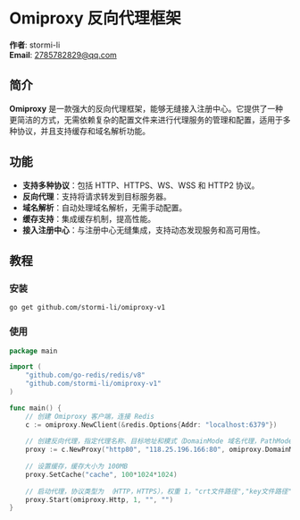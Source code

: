 # Omiproxy 反向代理框架
**作者**: stormi-li  
**Email**: 2785782829@qq.com  
## 简介
**Omiproxy** 是一款强大的反向代理框架，能够无缝接入注册中心。它提供了一种更简洁的方式，无需依赖复杂的配置文件来进行代理服务的管理和配置，适用于多种协议，并且支持缓存和域名解析功能。
## 功能
- **支持多种协议**：包括 HTTP、HTTPS、WS、WSS 和 HTTP2 协议。
- **反向代理**：支持将请求转发到目标服务器。
- **域名解析**：自动处理域名解析，无需手动配置。
- **缓存支持**：集成缓存机制，提高性能。
- **接入注册中心**：与注册中心无缝集成，支持动态发现服务和高可用性。
## 教程
### 安装
```shell
go get github.com/stormi-li/omiproxy-v1
```
### 使用
```go
package main

import (
	"github.com/go-redis/redis/v8"
	"github.com/stormi-li/omiproxy-v1"
)

func main() {
	// 创建 Omiproxy 客户端，连接 Redis
	c := omiproxy.NewClient(&redis.Options{Addr: "localhost:6379"})
	
	// 创建反向代理，指定代理名称、目标地址和模式（DomainMode 域名代理，PathMode 路径代理）
	proxy := c.NewProxy("http80", "118.25.196.166:80", omiproxy.DomainMode)
	
	// 设置缓存，缓存大小为 100MB
	proxy.SetCache("cache", 100*1024*1024)
	
	// 启动代理，协议类型为 （HTTP，HTTPS），权重 1，"crt文件路径","key文件路径"
	proxy.Start(omiproxy.Http, 1, "", "")
}
```